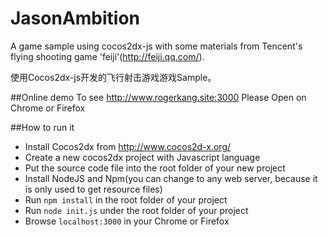# JasonAmbition
A game sample using cocos2dx-js with some materials from Tencent's flying shooting game 'feiji'(http://feiji.qq.com/).

使用Cocos2dx-js开发的飞行射击游戏游戏Sample。

##Online demo
To see http://www.rogerkang.site:3000
Please Open on Chrome or Firefox

##How to run it
* Install Cocos2dx from http://www.cocos2d-x.org/
* Create a new cocos2dx project with Javascript language
* Put the source code file into the root folder of your new project
* Install NodeJS and Npm(you can change to any web server,  because it is only used to get resource files)
* Run `npm install` in the root folder of your project
* Run `node init.js` under the root folder of your project
* Browse `localhost:3000` in your Chrome or Firefox